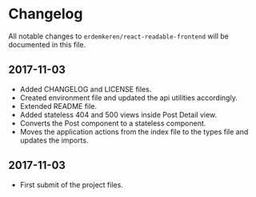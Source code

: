 # Changelog

All notable changes to `erdemkeren/react-readable-frontend` will be documented in this file.

## 2017-11-03

- Added CHANGELOG and LICENSE files.
- Created environment file and updated the api utilities accordingly.
- Extended README file.
- Added stateless 404 and 500 views inside Post Detail view.
- Converts the Post component to a stateless component.
- Moves the application actions from the index file to the types file
and updates the imports.

## 2017-11-03

- First submit of the project files.
